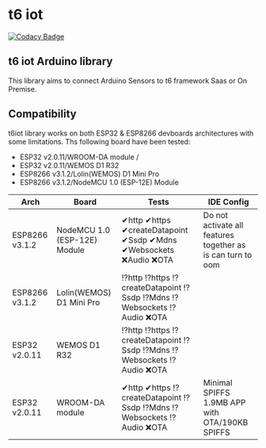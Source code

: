 # t6 iot
[![Codacy Badge](https://api.codacy.com/project/badge/Grade/5b1eb9f55e6e462b86eb731fc8b29489)](https://www.codacy.com/app/internetcollaboratif/t6iot?utm_source=github.com&amp;utm_medium=referral&amp;utm_content=mathcoll/t6iot&amp;utm_campaign=Badge_Grade)

##  t6 iot Arduino library
This library aims to connect Arduino Sensors to t6 framework Saas or On Premise.

## Compatibility
t6iot library works on both ESP32 & ESP8266 devboards architectures with some limitations.
Ths following board have been tested:
- ESP32 v2.0.11/WROOM-DA module / 
- ESP32 v2.0.11/WEMOS D1 R32
- ESP8266 v3.1.2/Lolin(WEMOS) D1 Mini Pro
- ESP8266 v3.1.2/NodeMCU 1.0 (ESP-12E) Module

| Arch | Board | Tests | IDE Config |
| ------ | ------ | ------ | ------ |
|ESP8266 v3.1.2|NodeMCU 1.0 (ESP-12E) Module|✔http ✔https ✔createDatapoint ✔Ssdp ✔Mdns ✔Websockets ❌Audio ❌OTA|Do not activate all features together as is can turn to oom|
|ESP8266 v3.1.2|Lolin(WEMOS) D1 Mini Pro|⁉️http ⁉️https ⁉️createDatapoint ⁉️Ssdp ⁉️Mdns ⁉️Websockets ⁉️Audio ❌OTA||
|ESP32 v2.0.11|WEMOS D1 R32|⁉️http ⁉️https ⁉️createDatapoint ⁉️Ssdp ⁉️Mdns ⁉️Websockets ⁉️Audio ❌OTA||
|ESP32 v2.0.11|WROOM-DA module|✔http ✔https ⁉️createDatapoint ⁉️Ssdp ⁉️Mdns ⁉️Websockets ⁉️Audio ❌OTA|Minimal SPIFFS 1.9MB APP with OTA/190KB SPIFFS|
